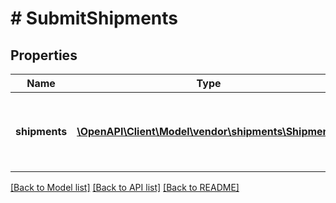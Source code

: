 # # SubmitShipments

## Properties

Name | Type | Description | Notes
------------ | ------------- | ------------- | -------------
**shipments** | [**\OpenAPI\Client\Model\vendor\shipments\Shipment[]**](Shipment.md) | A list of one or more shipments with underlying details. | [optional]

[[Back to Model list]](../../README.md#models) [[Back to API list]](../../README.md#endpoints) [[Back to README]](../../README.md)
